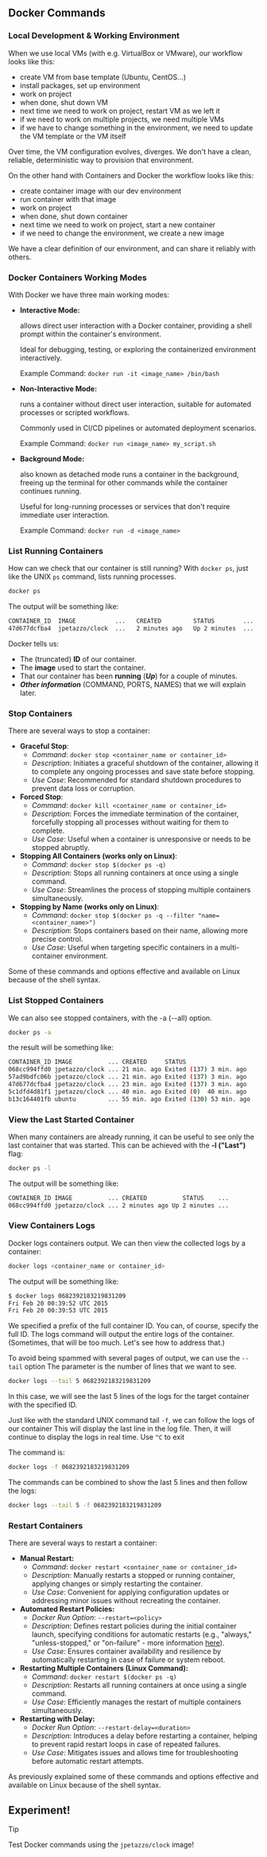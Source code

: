 ## Docker Commands
### Local Development & Working Environment

When we use local VMs (with e.g. VirtualBox or VMware), our workflow looks like this:
- create VM from base template (Ubuntu, CentOS...)
- install packages, set up environment
- work on project
- when done, shut down VM
- next time we need to work on project, restart VM as we left it
- if we need to work on multiple projects, we need multiple VMs
- if we have to change something in the environment, we need to update the VM template or the VM itself

Over time, the VM configuration evolves, diverges.
We don't have a clean, reliable, deterministic way to provision that environment.

On the other hand with Containers and Docker the workflow looks like this:

- create container image with our dev environment
- run container with that image
- work on project
- when done, shut down container
- next time we need to work on project, start a new container   <!-- ? On the same project? -->
- if we need to change the environment, we create a new image   <!-- ? Image or layer? -->

We have a clear definition of our environment, and can share it reliably with others.

### Docker Containers Working Modes

With Docker we have three main working modes:

- **Interactive Mode:** 

  allows direct user interaction with a Docker container, providing a shell prompt within the container's environment. 
  
  Ideal for debugging, testing, or exploring the containerized environment interactively.
  
  Example Command: `docker run -it <image_name> /bin/bash`

- **Non-Interactive Mode:** 
  
  runs a container without direct user interaction, suitable for automated processes or scripted workflows. 
  
  Commonly used in CI/CD pipelines or automated deployment scenarios.

  Example Command: `docker run <image_name> my_script.sh`

- **Background Mode:** 

  also known as detached mode runs a container in the background, freeing up the terminal for other commands while the container continues running. 

  Useful for long-running processes or services that don't require immediate user interaction.

  Example Command: `docker run -d <image_name>`

### List Running Containers

How can we check that our container is still running?
With `docker ps`, just like the UNIX `ps` command, lists running processes.

```bash
docker ps
```

The output will be something like:

```bash
CONTAINER_ID  IMAGE           ...   CREATED         STATUS        ...
47d677dcfba4  jpetazzo/clock  ...   2 minutes ago   Up 2 minutes  ...
```

Docker tells us:
- The (truncated) **ID** of our container.
- The **image** used to start the container.
- That our container has been **running** (***Up***) for a couple of minutes.
- ***Other information*** (COMMAND, PORTS, NAMES) that we will explain later.

### Stop Containers

There are several ways to stop a container:

- **Graceful Stop**:
  - *Command*: `docker stop <container_name or container_id>`
  - *Description*: Initiates a graceful shutdown of the container, allowing it to complete any ongoing processes and save state before stopping.
  - *Use Case*: Recommended for standard shutdown procedures to prevent data loss or corruption.
- **Forced Stop**:
  - *Command*: `docker kill <container_name or container_id>`
  - *Description*: Forces the immediate termination of the container, forcefully stopping all processes without waiting for them to complete.
  - *Use Case*: Useful when a container is unresponsive or needs to be stopped abruptly.
- **Stopping All Containers (works only on Linux)**:
  - *Command*: `docker stop $(docker ps -q)`
  - *Description*: Stops all running containers at once using a single command.
  - *Use Case*: Streamlines the process of stopping multiple containers simultaneously.
- **Stopping by Name (works only on Linux)**:
    - *Command*: `docker stop $(docker ps -q --filter "name=<container_name>")`
    - *Description*: Stops containers based on their name, allowing more precise control.
    - *Use Case*: Useful when targeting specific containers in a multi-container environment.

Some of these commands and options effective and available on Linux because of the shell syntax.

### List Stopped Containers

We can also see stopped containers, with the -a (--all) option.

```bash
docker ps -a
```

the result will be something like:

```bash
CONTAINER_ID IMAGE          ... CREATED     STATUS
068cc994ffd0 jpetazzo/clock ... 21 min. ago Exited (137) 3 min. ago
57ad9bdfc06b jpetazzo/clock ... 21 min. ago Exited (137) 3 min. ago
47d677dcfba4 jpetazzo/clock ... 23 min. ago Exited (137) 3 min. ago
5c1dfd4d81f1 jpetazzo/clock ... 40 min. ago Exited (0)  40 min. ago
b13c164401fb ubuntu         ... 55 min. ago Exited (130) 53 min. ago
```

### View the Last Started Container

When many containers are already running, it can be useful to see only the last container that was started.
This can be achieved with the **-l ("Last")** flag:

```bash
docker ps -l
```

The output will be something like:

```bash
CONTAINER_ID IMAGE          ... CREATED          STATUS    ...
068cc994ffd0 jpetazzo/clock ... 2 minutes ago Up 2 minutes ...
```

### View Containers Logs

Docker logs containers output.
We can then view the collected logs by a container:

```bash
docker logs <container_name or container_id>
```

The output will be something like:

```bash
$ docker logs 0682392183219831209
Fri Feb 20 00:39:52 UTC 2015
Fri Feb 20 00:39:53 UTC 2015
```

We specified a prefix of the full container ID.
You can, of course, specify the full ID.
The logs command will output the entire logs of the container.
(Sometimes, that will be too much. Let's see how to address that.)

To avoid being spammed with several pages of output, we can use the `--tail` option
The parameter is the number of lines that we want to see.

```bash
docker logs --tail 5 0682392183219831209
```

In this case, we will see the last 5 lines of the logs for the target container with the specified ID.

Just like with the standard UNIX command tail `-f`, we can follow the logs of our container
This will display the last line in the log file.
Then, it will continue to display the logs in real time.
Use `^C` to exit

The command is:

```bash
docker logs -f 0682392183219831209
``` 

The commands can be combined to show the last 5 lines and then follow the logs:

```bash
docker logs --tail 5 -f 0682392183219831209
```

### Restart Containers

There are several ways to restart a container:

- **Manual Restart:**
  - *Command*: `docker restart <container_name or container_id>`
  - *Description*: Manually restarts a stopped or running container, applying changes or simply restarting the container.
  - *Use Case*: Convenient for applying configuration updates or addressing minor issues without recreating the container.
- **Automated Restart Policies:**
  - *Docker Run Option*: `--restart=<policy>`
  - *Description*: Defines restart policies during the initial container launch, specifying conditions for automatic restarts (e.g., "always," "unless-stopped," or "on-failure" - more information [here](https://docs.docker.com/engine/containers/start-containers-automatically/)).
  - *Use Case*: Ensures container availability and resilience by automatically restarting in case of failure or system reboot.
- **Restarting Multiple Containers (Linux Command):**
  - *Command*: `docker restart $(docker ps -q)`
  - *Description*: Restarts all running containers at once using a single command.
  - *Use Case*: Efficiently manages the restart of multiple containers simultaneously.
- **Restarting with Delay:**
  - *Docker Run Option*: `--restart-delay=<duration>`
  - *Description*: Introduces a delay before restarting a container, helping to prevent rapid restart loops in case of repeated failures.
  - *Use Case*: Mitigates issues and allows time for troubleshooting before automatic restart attempts.

As previously explained some of these commands and options effective and available on Linux because of the shell syntax.

## Experiment!
>[!TIP]
> 
> Test Docker commands using the `jpetazzo/clock` image! 